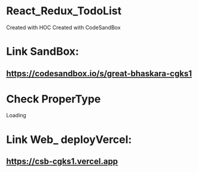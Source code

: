 # React_Redux_TodoList
Created with HOC
Created with CodeSandBox

# Link SandBox:
## https://codesandbox.io/s/great-bhaskara-cgks1

# Check ProperType
Loading

# Link Web_ deployVercel:
## https://csb-cgks1.vercel.app
